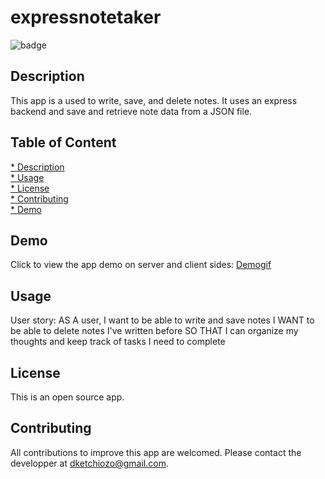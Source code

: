 # expressnotetaker

![badge](https://img.shields.io/badge/license-MIT-blue)

## Description

This app is a used to write, save, and delete notes.
It uses an express backend and save and retrieve note data from a JSON file.

## Table of Content

[* Description](#Description) \
[* Usage](#Usage) \
[* License](#License) \
[* Contributing](#Contibuting) \
[* Demo](#Demo) 

## Demo
Click to view the app demo on server and client sides:
[Demogif](https://drive.google.com/file/d/1utVuo3CnbXGNCVBX7w0vT4OYEL1MIZBV/view?usp=sharing)


## Usage
User story:
AS A user, I want to be able to write and save notes
I WANT to be able to delete notes I've written before
SO THAT I can organize my thoughts and keep track of tasks I need to complete

## License

This is an open source app.

## Contributing

All contributions to improve this app are welcomed. Please contact the developper 
at dketchiozo@gmail.com.





